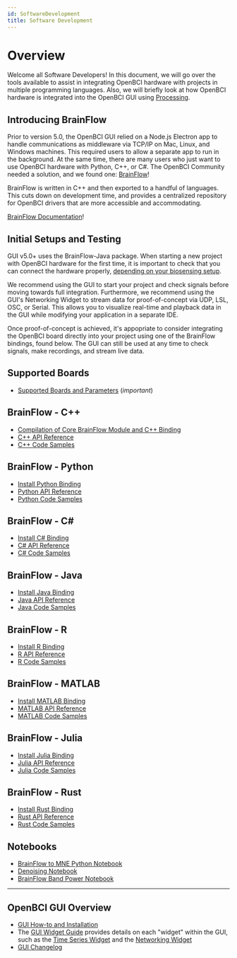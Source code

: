 ```yaml
---
id: SoftwareDevelopment
title: Software Development
---
```

# Overview

Welcome all Software Developers! In this document, we will go over the tools available to assist in integrating OpenBCI hardware with projects in multiple programming languages. Also, we will briefly look at how OpenBCI hardware is integrated into the OpenBCI GUI using [Processing](https://en.wikipedia.org/wiki/Processing_(programming_language)).

## Introducing BrainFlow

Prior to version 5.0, the OpenBCI GUI relied on a Node.js Electron app to handle communications as middleware via TCP/IP on Mac, Linux, and Windows machines. This required users to allow a separate app to run in the background. At the same time, there are many users who just want to use OpenBCI hardware with Python, C++, or C#. The OpenBCI Community needed a solution, and we found one: [BrainFlow](https://brainflow.readthedocs.io/en/stable/index.html)!

BrainFlow is written in C++ and then exported to a handful of languages. This cuts down on development time, and provides a centralized repository for OpenBCI drivers that are more accessible and accommodating.

[BrainFlow Documentation](https://brainflow.readthedocs.io/en/stable/index.html)!

## Initial Setups and Testing

GUI v5.0+ uses the BrainFlow-Java package. When starting a new project with OpenBCI hardware for the first time, it is important to check that you can connect the hardware properly, [depending on your biosensing setup](ForDevelopers/00-ForDevelopersLanding.md#biosensing-setups). 

We recommend using the GUI to start your project and check signals before moving towards full integration. Furthermore, we recommend using the GUI's Networking Widget to stream data for proof-of-concept via UDP, LSL, OSC, or Serial. This allows you to visualize real-time and playback data in the GUI while modifying your application in a separate IDE.

Once proof-of-concept is achieved, it's appopriate to consider integrating the OpenBCI board directly into your project using one of the BrainFlow bindings, found below. The GUI can still be used at any time to check signals, make recordings, and stream live data.

## Supported Boards

-   [Supported Boards and Parameters](https://brainflow.readthedocs.io/en/stable/SupportedBoards.html#supported-boards) (_important_)

## BrainFlow - C++

-   [Compilation of Core BrainFlow Module and C++ Binding](https://brainflow.readthedocs.io/en/stable/BuildBrainFlow.html#compilation-of-core-module-and-c-binding)
-   [C++ API Reference](https://brainflow.readthedocs.io/en/stable/UserAPI.html#c-api-reference)
-   [C++ Code Samples](https://brainflow.readthedocs.io/en/stable/Examples.html#id1)

## BrainFlow - Python

-   [Install Python Binding](https://brainflow.readthedocs.io/en/stable/BuildBrainFlow.html#python)
-   [Python API Reference](https://brainflow.readthedocs.io/en/stable/UserAPI.html#python-api-reference)
-   [Python Code Samples](https://brainflow.readthedocs.io/en/stable/Examples.html#python)

## BrainFlow - C#

-   [Install C# Binding](https://brainflow.readthedocs.io/en/stable/BuildBrainFlow.html#c)
-   [C# API Reference](https://brainflow.readthedocs.io/en/stable/UserAPI.html#id1)
-   [C# Code Samples](https://brainflow.readthedocs.io/en/stable/Examples.html#c)

## BrainFlow - Java

-   [Install Java Binding](https://brainflow.readthedocs.io/en/stable/BuildBrainFlow.html#java)
-   [Java API Reference](https://brainflow.readthedocs.io/en/stable/UserAPI.html#java-api-reference)
-   [Java Code Samples](https://brainflow.readthedocs.io/en/stable/Examples.html#java)

## BrainFlow - R

-   [Install R Binding](https://brainflow.readthedocs.io/en/stable/BuildBrainFlow.html#r)
-   [R API Reference](https://brainflow.readthedocs.io/en/stable/UserAPI.html#r-api-reference)
-   [R Code Samples](https://brainflow.readthedocs.io/en/stable/Examples.html#r)

## BrainFlow - MATLAB

-   [Install MATLAB Binding](https://brainflow.readthedocs.io/en/stable/BuildBrainFlow.html#matlab)
-   [MATLAB API Reference](https://brainflow.readthedocs.io/en/stable/UserAPI.html#matlab-api-reference)
-   [MATLAB Code Samples](https://brainflow.readthedocs.io/en/stable/Examples.html#matlab)

## BrainFlow - Julia

-   [Install Julia Binding](https://brainflow.readthedocs.io/en/stable/BuildBrainFlow.html#julia)
-   [Julia API Reference](https://brainflow.readthedocs.io/en/stable/UserAPI.html#julia-api-reference)
-   [Julia Code Samples](https://brainflow.readthedocs.io/en/stable/Examples.html#julia)

## BrainFlow - Rust

-   [Install Rust Binding](https://brainflow.readthedocs.io/en/stable/BuildBrainFlow.html#rust)
-   [Rust API Reference](https://brainflow.readthedocs.io/en/stable/UserAPI.html#rust-api-reference)
-   [Rust Code Samples](https://brainflow.readthedocs.io/en/stable/Examples.html#rust)

## Notebooks

-   [BrainFlow to MNE Python Notebook](https://brainflow.readthedocs.io/en/stable/notebooks/brainflow_mne.html)
-   [Denoising Notebook](https://brainflow.readthedocs.io/en/stable/notebooks/denoising.html)
-   [BrainFlow Band Power Notebook](https://brainflow.readthedocs.io/en/stable/notebooks/band_power.html)

* * *

## OpenBCI GUI Overview

-   [GUI How-to and Installation](Software/OpenBCISoftware/01-OpenBCI_GUI.md)
-   The [GUI Widget Guide](Software/OpenBCISoftware/GUIWidgets) provides details on each "widget" within the GUI, such as the [Time Series Widget](Software/OpenBCISoftware/02_GUI_Widget_Guide.md#time-series) and the [Networking Widget](Software/OpenBCISoftware/02_GUI_Widget_Guide.md#networking)
-   [GUI Changelog](https://github.com/OpenBCI/OpenBCI_GUI/blob/master/CHANGELOG.md)

